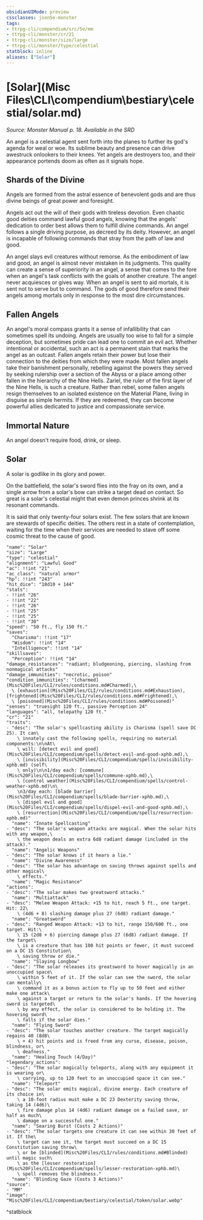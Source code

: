 ```yaml
---
obsidianUIMode: preview
cssclasses: json5e-monster
tags:
- ttrpg-cli/compendium/src/5e/mm
- ttrpg-cli/monster/cr/21
- ttrpg-cli/monster/size/large
- ttrpg-cli/monster/type/celestial
statblock: inline
aliases: ["Solar"]
---
```

# [Solar](Misc Files\CLI\compendium\bestiary\celestial/solar.md)
*Source: Monster Manual p. 18. Available in the <span title='Systems Reference Document (5.1)'>SRD</span>*  

An angel is a celestial agent sent forth into the planes to further its god's agenda for weal or woe. Its sublime beauty and presence can drive awestruck onlookers to their knees. Yet angels are destroyers too, and their appearance portends doom as often as it signals hope.

## Shards of the Divine

Angels are formed from the astral essence of benevolent gods and are thus divine beings of great power and foresight.

Angels act out the will of their gods with tireless devotion. Even chaotic good deities command lawful good angels, knowing that the angels' dedication to order best allows them to fulfill divine commands. An angel follows a single driving purpose, as decreed by its deity. However, an angel is incapable of following commands that stray from the path of law and good.

An angel slays evil creatures without remorse. As the embodiment of law and good, an angel is almost never mistaken in its judgments. This quality can create a sense of superiority in an angel, a sense that comes to the fore when an angel's task conflicts with the goals of another creature. The angel never acquiesces or gives way. When an angel is sent to aid mortals, it is sent not to serve but to command. The gods of good therefore send their angels among mortals only in response to the most dire circumstances.

## Fallen Angels

An angel's moral compass grants it a sense of infallibility that can sometimes spell its undoing. Angels are usually too wise to fall for a simple deception, but sometimes pride can lead one to commit an evil act. Whether intentional or accidental, such an act is a permanent stain that marks the angel as an outcast. Fallen angels retain their power but lose their connection to the deities from which they were made. Most fallen angels take their banishment personally, rebelling against the powers they served by seeking rulership over a section of the Abyss or a place among other fallen in the hierarchy of the Nine Hells. Zariel, the ruler of the first layer of the Nine Hells, is such a creature. Rather than rebel, some fallen angels resign themselves to an isolated existence on the Material Plane, living in disguise as simple hermits. If they are redeemed, they can become powerful allies dedicated to justice and compassionate service.

## Immortal Nature

An angel doesn't require food, drink, or sleep.

## Solar

A solar is godlike in its glory and power.

On the battlefield, the solar's sword flies into the fray on its own, and a single arrow from a solar's bow can strike a target dead on contact. So great is a solar's celestial might that even demon princes shrink at its resonant commands.

It is said that only twenty-four solars exist. The few solars that are known are stewards of specific deities. The others rest in a state of contemplation, waiting for the time when their services are needed to stave off some cosmic threat to the cause of good.

```statblock
"name": "Solar"
"size": "Large"
"type": "celestial"
"alignment": "Lawful Good"
"ac": !!int "21"
"ac_class": "natural armor"
"hp": !!int "243"
"hit_dice": "18d10 + 144"
"stats":
- !!int "26"
- !!int "22"
- !!int "26"
- !!int "25"
- !!int "25"
- !!int "30"
"speed": "50 ft., fly 150 ft."
"saves":
  "Charisma": !!int "17"
  "Wisdom": !!int "14"
  "Intelligence": !!int "14"
"skillsaves":
  "Perception": !!int "14"
"damage_resistances": "radiant; bludgeoning, piercing, slashing from nonmagical attacks"
"damage_immunities": "necrotic, poison"
"condition_immunities": "[charmed](Misc%20Files/CLI/rules/conditions.md#Charmed),\
  \ [exhaustion](Misc%20Files/CLI/rules/conditions.md#Exhaustion), [frightened](Misc%20Files/CLI/rules/conditions.md#Frightened),\
  \ [poisoned](Misc%20Files/CLI/rules/conditions.md#Poisoned)"
"senses": "truesight 120 ft., passive Perception 24"
"languages": "all, telepathy 120 ft."
"cr": "21"
"traits":
- "desc": "The solar's spellcasting ability is Charisma (spell save DC 25). It can\
    \ innately cast the following spells, requiring no material components:\n\nAt\
    \ will: [detect evil and good](Misc%20Files/CLI/compendium/spells/detect-evil-and-good-xphb.md),\
    \ [invisibility](Misc%20Files/CLI/compendium/spells/invisibility-xphb.md) (self\
    \ only)\n\n1/day each: [commune](Misc%20Files/CLI/compendium/spells/commune-xphb.md),\
    \ [control weather](Misc%20Files/CLI/compendium/spells/control-weather-xphb.md)\n\
    \n3/day each: [blade barrier](Misc%20Files/CLI/compendium/spells/blade-barrier-xphb.md),\
    \ [dispel evil and good](Misc%20Files/CLI/compendium/spells/dispel-evil-and-good-xphb.md),\
    \ [resurrection](Misc%20Files/CLI/compendium/spells/resurrection-xphb.md)"
  "name": "Innate Spellcasting"
- "desc": "The solar's weapon attacks are magical. When the solar hits with any weapon,\
    \ the weapon deals an extra 6d8 radiant damage (included in the attack)."
  "name": "Angelic Weapons"
- "desc": "The solar knows if it hears a lie."
  "name": "Divine Awareness"
- "desc": "The solar has advantage on saving throws against spells and other magical\
    \ effects."
  "name": "Magic Resistance"
"actions":
- "desc": "The solar makes two greatsword attacks."
  "name": "Multiattack"
- "desc": "Melee Weapon Attack: +15 to hit, reach 5 ft., one target. Hit: 22\
    \ (4d6 + 8) slashing damage plus 27 (6d8) radiant damage."
  "name": "Greatsword"
- "desc": "Ranged Weapon Attack: +13 to hit, range 150/600 ft., one target. Hit:\
    \ 15 (2d8 + 6) piercing damage plus 27 (6d8) radiant damage. If the target\
    \ is a creature that has 100 hit points or fewer, it must succeed on a DC 15 Constitution\
    \ saving throw or die."
  "name": "Slaying Longbow"
- "desc": "The solar releases its greatsword to hover magically in an unoccupied space\
    \ within 5 feet of it. If the solar can see the sword, the solar can mentally\
    \ command it as a bonus action to fly up to 50 feet and either make one attack\
    \ against a target or return to the solar's hands. If the hovering sword is targeted\
    \ by any effect, the solar is considered to be holding it. The hovering sword\
    \ falls if the solar dies."
  "name": "Flying Sword"
- "desc": "The solar touches another creature. The target magically regains 40 (8d8\
    \ + 4) hit points and is freed from any curse, disease, poison, blindness, or\
    \ deafness."
  "name": "Healing Touch (4/Day)"
"legendary_actions":
- "desc": "The solar magically teleports, along with any equipment it is wearing or\
    \ carrying, up to 120 feet to an unoccupied space it can see."
  "name": "Teleport"
- "desc": "The solar emits magical, divine energy. Each creature of its choice in\
    \ a 10-foot radius must make a DC 23 Dexterity saving throw, taking 14 (4d6)\
    \ fire damage plus 14 (4d6) radiant damage on a failed save, or half as much\
    \ damage on a successful one."
  "name": "Searing Burst (Costs 2 Actions)"
- "desc": "The solar targets one creature it can see within 30 feet of it. If the\
    \ target can see it, the target must succeed on a DC 15 Constitution saving throw\
    \ or be [blinded](Misc%20Files/CLI/rules/conditions.md#Blinded) until magic such\
    \ as the [lesser restoration](Misc%20Files/CLI/compendium/spells/lesser-restoration-xphb.md)\
    \ spell removes the blindness."
  "name": "Blinding Gaze (Costs 3 Actions)"
"source":
- "MM"
"image": "Misc%20Files/CLI/compendium/bestiary/celestial/token/solar.webp"
```
^statblock